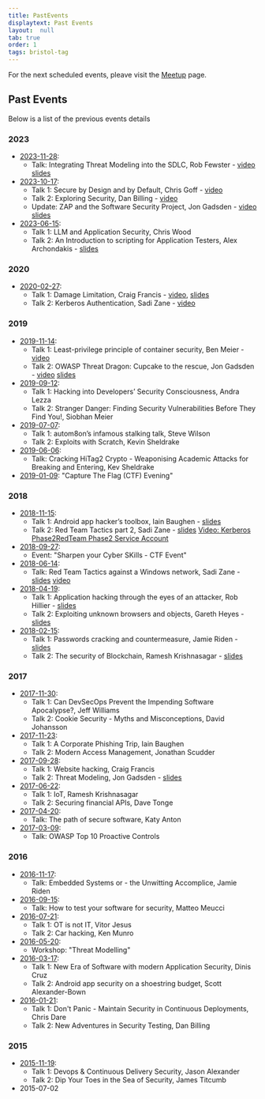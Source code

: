 ```yaml
---
title: PastEvents
displaytext: Past Events
layout:  null
tab: true
order: 1
tags: bristol-tag
---
```


For the next scheduled events, pleave visit the [Meetup](https://www.meetup.com/owasp-bristol/) page.

## Past Events

Below is a list of the previous events details

### 2023

* [2023-11-28](https://www.meetup.com/owasp-bristol/events/296990209/):
  * Talk: Integrating Threat Modeling into the SDLC, Rob Fewster - [video](https://www.youtube.com/watch?v=PCChGP_jCWk) [slides](https://github.com/OWASP/www-chapter-bristol-uk/tree/main/assets/slides/2023/11-28-integrating-threat-modeling.pdf)
* [2023-10-17](https://www.meetup.com/owasp-bristol/events/295904341/):
  * Talk 1: Secure by Design and by Default, Chris Goff - [video](https://www.youtube.com/watch?v=GJXanytb92E)
  * Talk 2: Exploring Security, Dan Billing - [video](https://www.youtube.com/watch?v=s2TfuApv3s4&t=408s)
  * Update: ZAP and the Software Security Project, Jon Gadsden - [video](https://www.youtube.com/watch?v=s2TfuApv3s4) [slides](https://github.com/OWASP/www-chapter-bristol-uk/tree/main/assets/slides/2023/10-17-zap-ssp.pdf)
* [2023-06-15](https://www.meetup.com/owasp-bristol/events/290892060/):
  * Talk 1: LLM and Application Security, Chris Wood
  * Talk 2: An Introduction to scripting for Application Testers, Alex Archondakis - [slides](https://github.com/OWASP/www-chapter-bristol-uk/tree/main/assets/slides/2023/06-15-Scripting.pdf)

### 2020

* [2020-02-27](https://www.meetup.com/owasp-bristol/events/268319030/):
  * Talk 1: Damage Limitation, Craig Francis - [video](https://www.facebook.com/owaspBristol/videos/vb.100023289937843/639771026809223/), [slides](https://github.com/OWASP/www-chapter-bristol-uk/tree/main/assets/slides/2020/02-27-Damage-Limitation.pdf)
  * Talk 2: Kerberos Authentication, Sadi Zane - [video](https://www.facebook.com/owaspBristol/videos/vb.100023289937843/639829846803341/)

### 2019

* [2019-11-14](https://www.meetup.com/owasp-bristol/events/261525682/):
  * Talk 1: Least-privilege principle of container security, Ben Meier - [video](https://www.facebook.com/OWASPBristolChapter/videos/273762846884042/)
  * Talk 2: OWASP Threat Dragon: Cupcake to the rescue, Jon Gadsden - [video](https://www.facebook.com/OWASPBristolChapter/videos/652333085173880/) [slides](https://github.com/OWASP/www-chapter-bristol-uk/blob/main/assets/slides/2019/11-14-threat-dragon.pdf)
* [2019-09-12](https://www.meetup.com/owasp-bristol/events/261525677/):
  * Talk 1: Hacking into Developers’ Security Consciousness, Andra Lezza
  * Talk 2: Stranger Danger: Finding Security Vulnerabilities Before They Find You!, Siobhan Meier
* [2019-07-07](https://www.meetup.com/owasp-bristol/events/260281462/):
  * Talk 1: autom8on’s infamous stalking talk, Steve Wilson
  * Talk 2: Exploits with Scratch, Kevin Sheldrake
* [2019-06-06](https://www.meetup.com/owasp-bristol/events/261458168/):
  * Talk: Cracking HiTag2 Crypto - Weaponising Academic Attacks for Breaking and Entering, Kev Sheldrake
* [2019-01-09](https://www.meetup.com/owasp-bristol/events/257594082/): "Capture The Flag (CTF) Evening"

### 2018

* [2018-11-15](https://www.meetup.com/owasp-bristol/events/254049342/):
  * Talk 1: Android app hacker’s toolbox, Iain Baughen - [slides](https://github.com/OWASP/www-chapter-bristol-uk/blob/main/assets/slides/2018/OWASP-Android-Hackers-Toolbox.pptx)
  * Talk 2: Red Team Tactics part 2, Sadi Zane - [slides](https://github.com/OWASP/www-chapter-bristol-uk/blob/main/assets/slides/2018/OWASPBristol-Red-Team-15-11-2018.pdf) [Video: Kerberos Phase2](https://youtu.be/cwFXc5d6sXY)[RedTeam Phase2 Service Account](https://youtu.be/7Le44AFAtGc)
* [2018-09-27](https://www.meetup.com/owasp-bristol/events/254049195/):
  * Event: "Sharpen your Cyber SKills - CTF Event"
* [2018-06-14](https://www.meetup.com/owasp-bristol/events/247968102/):
  * Talk: Red Team Tactics against a Windows network, Sadi Zane - [slides](https://github.com/OWASP/www-chapter-bristol-uk/blob/main/assets/slides/2018/OWASPBristol-Red_Team.pdf) [video](https://www.youtube.com/watch?v=s-UcuRtD4_8)
* [2018-04-19](https://www.meetup.com/owasp-bristol/events/245738650/):
  * Talk 1: Application hacking through the eyes of an attacker, Rob Hillier - [slides](https://github.com/OWASP/www-chapter-bristol-uk/blob/main/assets/slides/2018/Application-Hacking-Though-The-Eyes-Of-An-Attacker.pdf)
  * Talk 2: Exploiting unknown browsers and objects, Gareth Heyes - [slides](https://github.com/OWASP/www-chapter-bristol-uk/blob/main/assets/slides/2018/Exploiting_Unknown_browsers.pdf)
* [2018-02-15](https://www.meetup.com/owasp-bristol/events/245738659/):
  * Talk 1: Passwords cracking and countermeasure, Jamie Riden - [slides](https://www.owasp.org/images/e/e0/OWASPBristol-2018-02-19-practical-password-cracking.pdf)
  * Talk 2: The security of Blockchain, Ramesh Krishnasagar - [slides](https://github.com/OWASP/www-chapter-bristol-uk/blob/main/assets/slides/2018/OWASPBristol-2018-02-19-Blockchain-Security.pptx)

### 2017

* [2017-11-30](https://www.meetup.com/owasp-bristol/events/244761832/):
  * Talk 1: Can DevSecOps Prevent the Impending Software Apocalypse?, Jeff Williams
  * Talk 2: Cookie Security - Myths and Misconceptions, David Johansson
* [2017-11-23](https://www.meetup.com/owasp-bristol/events/241535079/):
  * Talk 1: A Corporate Phishing Trip, Iain Baughen
  * Talk 2: Modern Access Management, Jonathan Scudder
* [2017-09-28](https://www.meetup.com/owasp-bristol/events/240114497/):
  * Talk 1: Website hacking, Craig Francis
  * Talk 2: Threat Modeling, Jon Gadsden - [slides](https://github.com/OWASP/www-chapter-bristol-uk/blob/main/assets/slides/2017/09-28-threat-modeling.pdf)
* [2017-06-22](https://www.meetup.com/owasp-bristol/events/235736793/):
  * Talk 1: IoT, Ramesh Krishnasagar
  * Talk 2: Securing financial APIs, Dave Tonge
* [2017-04-20](https://www.meetup.com/owasp-bristol/events/235736782/):
  * Talk: The path of secure software, Katy Anton
* [2017-03-09](https://www.meetup.com/owasp-bristol/events/235736769/):
  * Talk: OWASP Top 10 Proactive Controls

### 2016

* [2016-11-17](https://www.meetup.com/owasp-bristol/events/231317636/):
  * Talk: Embedded Systems or - the Unwitting Accomplice, Jamie Riden
* [2016-09-15](https://www.meetup.com/owasp-bristol/events/231317617/):
  * Talk: How to test your software for security, Matteo Meucci
* [2016-07-21](https://www.meetup.com/owasp-bristol/events/231317587/):
  * Talk 1: OT is not IT, Vitor Jesus
  * Talk 2: Car hacking, Ken Munro
* [2016-05-20](https://www.meetup.com/owasp-bristol/events/229465685/):
  * Workshop: "Threat Modelling"
* [2016-03-17](https://www.meetup.com/owasp-bristol/events/228380487/):
  * Talk 1: New Era of Software with modern Application Security, Dinis Cruz
  * Talk 2: Android app security on a shoestring budget, Scott Alexander-­Bown
* [2016-01-21](https://www.meetup.com/owasp-bristol/events/227419895/):
  * Talk 1: Don't Panic - Maintain Security in Continuous Deployments, Chris Dare
  * Talk 2: New Adventures in Security Testing, Dan Billing

### 2015

* [2015-11-19](https://www.meetup.com/owasp-bristol//events/226348152/):
  * Talk 1: Devops & Continuous Delivery Security, Jason Alexander
  * Talk 2: Dip Your Toes in the Sea of Security, James Titcumb
* 2015-07-02
